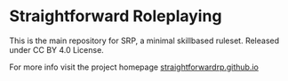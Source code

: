 # Straightforward Roleplaying

This is the main repository for SRP, a minimal skillbased ruleset. 
Released under CC BY 4.0 License. 

For more info visit the project homepage [straightforwardrp.github.io](https://straightforwardrp.github.io/)
